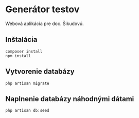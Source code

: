 # Generátor testov
Webová aplikácia pre doc. Šikudovú.

## Inštalácia

```
composer install
npm install
```

## Vytvorenie databázy
```
php artisan migrate
```

## Naplnenie databázy náhodnými dátami
```
php artisan db:seed
```
